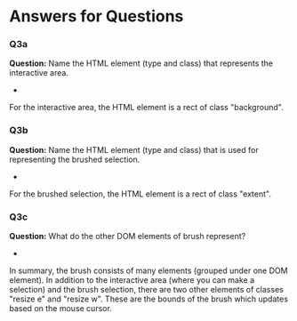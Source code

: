 # Answers for Questions

### Q3a
**Question:** Name the HTML element (type and class) that represents the interactive area.

-
For the interactive area, the HTML element is a rect of class "background".

### Q3b
**Question:** Name the HTML element (type and class) that is used for representing the brushed selection.

-
For the brushed selection, the HTML element is a rect of class "extent".


### Q3c
**Question:** What do the other DOM elements of brush represent? 

-
In summary, the brush consists of many elements (grouped under one <g> DOM element).  In addition to the interactive area
(where you can make a selection) and the brush selection, there are two other elements of classes "resize e" and "resize w".
These are the bounds of the brush which updates based on the mouse cursor.

